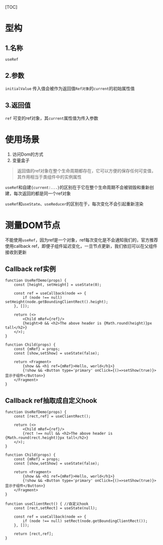 [TOC]

# 型构
## 1.名称
`useRef`

## 2.参数
`initialValue` 传入值会被作为返回值`Ref对象`的`current`的初始属性值

## 3.返回值
`ref` 可变的ref对象，其`current`属性值为传入参数

# 使用场景
1. 访问Dom的方式
2. 变量盒子
> 返回值的ref对象在整个生命周期都存在，它可以方便的保存任何可变值，其作用相当于类组件中的实例属性

`useRef`和自建`{current:...}`的区别在于它在整个生命周期不会被销毁和重新创建，每次返回的都是同一个ref对象

`useRef`和`useState`、`useReducer`的区别在于，每次变化不会引起重新渲染

# 测量DOM节点
不能使用`useRef`，因为ref是一个对象，ref每次变化是不会通知我们的，官方推荐使用callback ref，即便子组件延迟变化，一旦节点更新，我们依旧可以在父组件接收到更新

## Callback ref实例
```
function UseRefDemo(props) {
    const [height, setHeight] = useState(0);

    const ref = useCallback(node => {
        if (node !== null) setHeight(node.getBoundingClientRect().height);
    }, []);

    return (<>
        <Child mRef={ref}/>
        {height>0 && <h2>The above header is {Math.round(height)}px tall</h2>}
    </>);
}

function Child(props) {
    const {mRef} = props;
    const [show,setShow] = useState(false);

    return <Fragment>
        {show && <h1 ref={mRef}>Hello, world</h1>}
        {!show && <Button type='primary' onClick={()=>setShow(true)}>显示子组件</Button>}
    </Fragment>
}
```

## Callback ref抽取成自定义hook
```
function UseRefDemo(props) {
    const [rect,ref] = useClientRect();

    return (<>
        <Child mRef={ref}/>
        {rect !== null && <h2>The above header is {Math.round(rect.height)}px tall</h2>}
    </>);
}

function Child(props) {
    const {mRef} = props;
    const [show,setShow] = useState(false);

    return <Fragment>
        {show && <h1 ref={mRef}>Hello, world</h1>}
        {!show && <Button type='primary' onClick={()=>setShow(true)}>显示子组件</Button>}
    </Fragment>
}

function useClientRect() { //自定义hook
    const [rect,setRect] = useState(null);

    const ref = useCallback(node => {
        if (node !== null) setRect(node.getBoundingClientRect());
    }, []);

    return [rect,ref];
}
```
